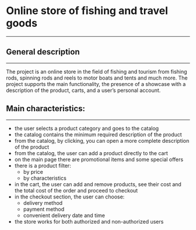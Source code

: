 # Online store of fishing and travel goods 
___
## General description
___
The project is an online store in the field of fishing and tourism from fishing rods, spinning rods and reels to motor boats and tents and much more. The project supports the main functionality, the presence of a showcase with a description of the product, carts, and a user’s personal account.
## Main characteristics:
___
* the user selects a product category and goes to the catalog
* the catalog contains the minimum required description of the product
* from the catalog, by clicking, you can open a more complete description of the product
* from the catalog, the user can add a product directly to the cart
* on the main page there are promotional items and some special offers
* there is a product filter:
  * by price
  * by characteristics
* in the cart, the user can add and remove products, see their cost and the total cost of the order and proceed to checkout
* in the checkout section, the user can choose:
  * delivery method
  * payment method
  * convenient delivery date and time
* the store works for both authorized and non-authorized users


